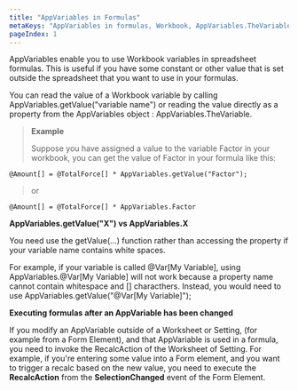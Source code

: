 ```yaml
---
title: "AppVariables in Formulas"
metaKeys: "AppVariables in formulas, Workbook, AppVariables.TheVariable, Executing formulas after getValue"
pageIndex: 1
---
```


AppVariables enable you to use Workbook variables in spreadsheet formulas. This is useful if you have some constant or other value that is set outside the spreadsheet that you want to use in your formulas.

You can read the value of a Workbook variable by calling AppVariables.getValue("variable name") or reading the value directly as a property from the AppVariables object : AppVariables.TheVariable.

>**Example**
>
>Suppose you have assigned a value to the variable Factor in your workbook, you can get the value of Factor in your formula like this:
>
    @Amount[] = @TotalForce[] * AppVariables.getValue("Factor");
>
>or 
>
    @Amount[] = @TotalForce[] * AppVariables.Factor


**AppVariables.getValue("X") vs AppVariables.X**

You need use the getValue(…) function rather than accessing the property if your variable name contains white spaces.

For example, if your variable is called   @Var[My Variable], using AppVariables.@Var[My Variable] will not work because a property name cannot contain whitespace and [] characthers. Instead, you would need to use AppVariables.getValue("@Var[My Variable]");

**Executing formulas after an AppVariable has been changed**

If you modify an AppVariable outside of a Worksheet or Setting, (for example from a Form Element), and that AppVariable is used in a formula, you need to invoke the RecalcAction of the Worksheet of Setting.
For example, if you're entering some value into a Form element, and you want to trigger a recalc based on the new value, you need to execute the **RecalcAction** from the **SelectionChanged** event of the Form Element.
